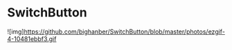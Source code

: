 # SwitchButton

![img]https://github.com/bighanber/SwitchButton/blob/master/photos/ezgif-4-10481ebbf3.gif